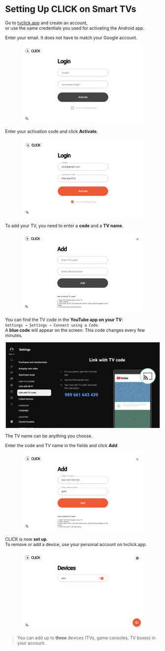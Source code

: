 # Setting Up CLICK on Smart TVs

Go to [tvclick.app](https://tvclick.app/) and create an account,  
or use the same credentials you used for activating the Android app.

Enter your email. It does not have to match your Google account.

<p align="center"><img src="image-20.png" width="400"></p> 

Enter your activation code and click **Activate**.

<p align="center"><img src="image-21.png" width="400"></p> 

To add your TV, you need to enter a **code** and a **TV name**.

<p align="center"><img src="image-22.png" width="400"></p> 

You can find the TV code in the **YouTube app on your TV**:  
`Settings → Settings → Connect using a Code`.  
A **blue code** will appear on the screen. This code changes every few minutes.

<p align="center"><img src="image-4.png" width="500"></p> 

The TV name can be anything you choose.

Enter the code and TV name in the fields and click ***Add***.

<p align="center"><img src="image-23.png" width="400"></p> 

CLICK is now **set up**.  
To remove or add a device, use your personal account on tvclick.app.

<p align="center"><img src="image-24.png" width="400"></p> 

> You can add up to **three** devices (TVs, game consoles, TV boxes) in your account.